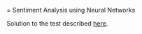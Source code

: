 = Sentiment Analysis using Neural Networks

Solution to the test described [here](https://gist.github.com/elo7-developer/75fdfb3aa5672661f36fc5be16d6dbd0).